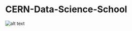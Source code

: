 # CERN-Data-Science-School
![alt text][logo]

[logo]: https://www.lip.pt/data-science-2019/img/logo-general.png "Logo Title Text 2"
